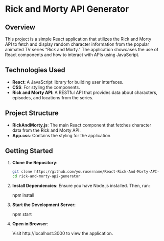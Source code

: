 # Rick and Morty API Generator

## Overview

This project is a simple React application that utilizes the Rick and Morty API to fetch and display random character information from the popular animated TV series "Rick and Morty." The application showcases the use of React components and how to interact with APIs using JavaScript.

## Technologies Used

- **React**: A JavaScript library for building user interfaces.
- **CSS**: For styling the components.
- **Rick and Morty API**: A RESTful API that provides data about characters, episodes, and locations from the series.

## Project Structure

- **RickAndMorty.js**: The main React component that fetches character data from the Rick and Morty API.
- **App.css**: Contains the styling for the application.

## Getting Started

1. **Clone the Repository**:
   ```bash
   git clone https://github.com/yourusername/React-Rick-And-Morty-API-Generator.git
   cd rick-and-morty-api-generator
   
2. **Install Dependencies**:
   Ensure you have Node.js installed. Then, run: 

   npm install

4. **Start the Development Server**:

   npm start
   
6. **Open in Browser**:

   Visit http://localhost:3000 to view the application.
   
